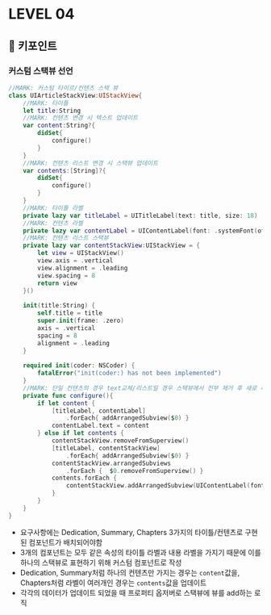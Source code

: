 # LEVEL 04

## 📝 키포인트

### 커스텀 스택뷰 선언
```swift
//MARK: 커스텀 타이르/컨텐츠 스택 뷰
class UIArticleStackView:UIStackView{
    //MARK: 타이틀
    let title:String
    //MARK: 컨텐츠 변경 시 텍스트 업데이트
    var content:String?{
        didSet{
            configure()
        }
    }
    //MARK: 컨텐츠 리스트 변경 시 스택뷰 업데이트
    var contents:[String]?{
        didSet{
            configure()
        }
    }
    //MARK: 타이틀 라벨
    private lazy var titleLabel = UITitleLabel(text: title, size: 18)
    //MARK: 컨텐츠 라벨
    private lazy var contentLabel = UIContentLabel(font: .systemFont(ofSize: 14), color: .darkGray)
    //MARK: 컨텐츠 리스트 스택뷰
    private lazy var contentStackView:UIStackView = {
        let view = UIStackView()
        view.axis = .vertical
        view.alignment = .leading
        view.spacing = 8
        return view
    }()
    
    init(title:String) {
        self.title = title
        super.init(frame: .zero)
        axis = .vertical
        spacing = 8
        alignment = .leading
    }
    
    required init(coder: NSCoder) {
        fatalError("init(coder:) has not been implemented")
    }
    //MARK: 단일 컨텐츠의 경우 text교체/리스트일 경우 스택뷰에서 전부 제거 후 새로 추가
    private func configure(){
        if let content {
            [titleLabel, contentLabel]
                .forEach{ addArrangedSubview($0) }
            contentLabel.text = content
        } else if let contents {
            contentStackView.removeFromSuperview()
            [titleLabel, contentStackView]
                .forEach{ addArrangedSubview($0) }
            contentStackView.arrangedSubviews
                .forEach {  $0.removeFromSuperview() }
            contents.forEach {
                contentStackView.addArrangedSubview(UIContentLabel(font: .systemFont(ofSize: 14), color: .darkGray,text: $0))
            }
        }
    }
}
```
- 요구사항에는 Dedication, Summary, Chapters 3가지의 타이틀/컨텐츠로 구현된 컴포넌트가 배치되어야함
- 3개의 컴포넌트는 모두 같은 속성의 타이틀 라벨과 내용 라벨을 가지기 때문에 이를 하나의 스택뷰로 표현하기 위해 커스텀 컴포넌트로 작성
- Dedication, Summary처럼 하나의 컨텐츠만 가지는 경우는 `content`값을, Chapters처럼 라벨이 여러개인 경우는 `contents`값을 업데이트
- 각각의 데이터가 업데이트 되었을 때 프로퍼티 옵저버로 스택뷰에 뷰를 add하는 로직
